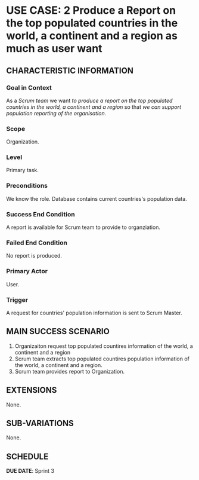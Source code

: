 # USE CASE: 2 Produce a Report on the top populated countries in the world, a continent and a region as much as user want

## CHARACTERISTIC INFORMATION

### Goal in Context

As a *Scrum team* we want *to produce a report on the top populated countries in the world, a continent and a region* so that *we can support population reporting of the organisation.*

### Scope

Organization.

### Level

Primary task.

### Preconditions

We know the role.  Database contains current countries's population data.

### Success End Condition

A report is available for Scrum team to provide to organziation.

### Failed End Condition

No report is produced.

### Primary Actor

User.

### Trigger

A request for countries' population information is sent to Scrum Master.

## MAIN SUCCESS SCENARIO

1. Organizaiton request top populated countires information of the world, a continent and a region
2. Scrum team extracts top populated countires population information of the world, a continent and a region.
3. Scrum team provides report to Organization.

## EXTENSIONS

None.

## SUB-VARIATIONS

None.

## SCHEDULE

**DUE DATE**: Sprint 3
